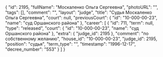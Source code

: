 {
    "id": 2195,
    "fullName": "Москаленко Ольга Сергеевна",
    "photoURL": "",
    "tags": [],
    "comment": "",
    "layout": "judge",
    "title": "Судья Москаленко Ольга Сергеевна",
    "court": null,
    "previousCourt": {
        "id": "10-000-00-23",
        "name": "суд Оршанского района"
    },
    "career": [
        {
            "id": 711,
            "term": null,
            "type": "released",
            "court": {
                "id": "10-000-00-23",
                "name": "суд Оршанского района"
            },
            "extra": {
                "judge_id": 2195
            },
            "comment": "по собственному желанию",
            "house_id": "10-000-00-23",
            "judge_id": 2195,
            "position": "судья",
            "term_type": "",
            "timestamp": "1996-12-17",
            "decree_number": "553"
        }
    ]
}